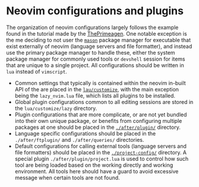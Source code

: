 # Neovim configurations and plugins

The organization of neovim configurations largely follows the example found in
the tutorial made by the [ThePrimeagen][primetut]. One notable exception is the
me deciding to not user the [`mason`][mason] package manager for executable
that exist externally of neovim (language servers and file formatter), and
instead use the primary package manager to handle these, either the system
package manager for commonly used tools or `devshell` session for items that
are unique to a single project. All configurations should be written in `lua`
instead of `vimscript`.

- Common settings that typically is contained within the neovim in-built API of
  the are placed in the [`lau/customize`](lau/customize), with the main
  exception being the `lazy_nvim.lua` file, which lists all plugins to be
  installed.
- Global plugin configurations common to all editing sessions are stored in the
  `lua/customize/lazy` directory.
- Plugin configurations that are more complicate, or are not yet bundled into
  their own unique package, or benefits from configuring multiple packages at
  one should be placed in the [`./after/plugin/`](./after/plugin/) directory.
- Language specific configurations should be placed in the `./after/ftplugin/`
  and `./after/queries/` directories.
- Default configurations for calling external tools (language servers and file
  formatters) should be placed in the [`./project-config/`](./project-config/)
  directory. A special plugin `./after/plugin/project.lua` is used to control
  how such tool are being loaded based on the working directly and working
  environment. All tools here should have a guard to avoid excessive message
  when certain tools are not found.

[mason]: https://github.com/williamboman/mason.nvim
[primetut]: https://www.youtube.com/watch?v=w7i4amO_zaE
